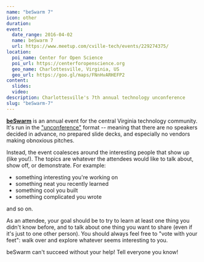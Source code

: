 ```yaml
---
name: "beSwarm 7"
icon: other
duration:
event:
  date_range: 2016-04-02
  name: beSwarm 7
  url: https://www.meetup.com/cville-tech/events/229274375/
location:
  poi_name: Center for Open Science
  poi_url: https://centerforopenscience.org
  geo_name: Charlottesville, Virginia, US
  geo_url: https://goo.gl/maps/FNnHvARHEFP2
content:
  slides:
  video:
description: Charlottesville's 7th annual technology unconference
slug: "beSwarm-7"
---
```


[**beSwarm**](http://www.meetup.com/cville-tech/events/229274375/) is an annual event for the central Virginia technology community. It's run in the ["unconference"](http://en.wikipedia.org/wiki/Unconference) format -- meaning that there are no speakers decided in advance, no prepared slide decks, and especially no vendors making obnoxious pitches.

Instead, the event coalesces around the interesting people that show up (like you!). The topics are whatever the attendees would like to talk about, show off, or demonstrate. For example:

* something interesting you're working on
* something neat you recently learned
* something cool you built
* something complicated you wrote

and so on.

As an attendee, your goal should be to try to learn at least one thing you didn't know before, and to talk about one thing you want to share (even if it's just to one other person). You should always feel free to "vote with your feet": walk over and explore whatever seems interesting to you.

beSwarm can't succeed without your help! Tell everyone you know!

